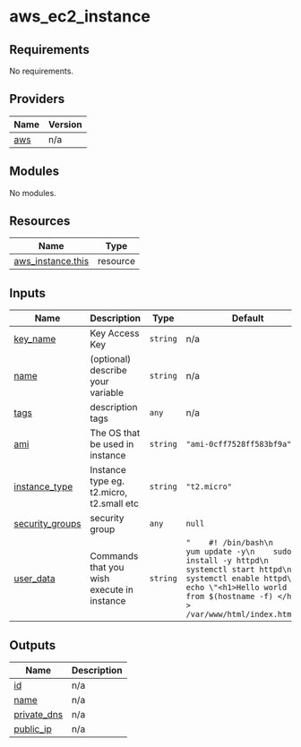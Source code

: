 # aws_ec2_instance

<!-- BEGIN_TF_DOCS -->
## Requirements

No requirements.

## Providers

| Name | Version |
|------|---------|
| <a name="provider_aws"></a> [aws](#provider\_aws) | n/a |

## Modules

No modules.

## Resources

| Name | Type |
|------|------|
| [aws_instance.this](https://registry.terraform.io/providers/hashicorp/aws/latest/docs/resources/instance) | resource |

## Inputs

| Name | Description | Type | Default | Required |
|------|-------------|------|---------|:--------:|
| <a name="input_key_name"></a> [key\_name](#input\_key\_name) | Key Access Key | `string` | n/a | yes |
| <a name="input_name"></a> [name](#input\_name) | (optional) describe your variable | `string` | n/a | yes |
| <a name="input_tags"></a> [tags](#input\_tags) | description tags | `any` | n/a | yes |
| <a name="input_ami"></a> [ami](#input\_ami) | The OS that be used in instance | `string` | `"ami-0cff7528ff583bf9a"` | no |
| <a name="input_instance_type"></a> [instance\_type](#input\_instance\_type) | Instance type eg. t2.micro, t2.small etc | `string` | `"t2.micro"` | no |
| <a name="input_security_groups"></a> [security\_groups](#input\_security\_groups) | security group | `any` | `null` | no |
| <a name="input_user_data"></a> [user\_data](#input\_user\_data) | Commands that you wish execute in instance | `string` | `"    #! /bin/bash\n    sudo yum update -y\n    sudo yum install -y httpd\n    systemctl start httpd\n    systemctl enable httpd\n    echo \"<h1>Hello world  from $(hostname -f) </h1>\" > /var/www/html/index.html\n"` | no |

## Outputs

| Name | Description |
|------|-------------|
| <a name="output_id"></a> [id](#output\_id) | n/a |
| <a name="output_name"></a> [name](#output\_name) | n/a |
| <a name="output_private_dns"></a> [private\_dns](#output\_private\_dns) | n/a |
| <a name="output_public_ip"></a> [public\_ip](#output\_public\_ip) | n/a |
<!-- END_TF_DOCS -->